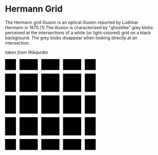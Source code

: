 <h1>Hermann Grid</h1>

The Hermann grid illusion is an optical illusion reported by Ludimar Hermann in 1870.[1] The illusion is characterized by "ghostlike" grey blobs perceived at the intersections of a white (or light-colored) grid on a black background. The grey blobs disappear when looking directly at an intersection.

*taken from Wikipedia*

<img src="resources/1920px-HermannGrid.svg.png" width="300" height="300">